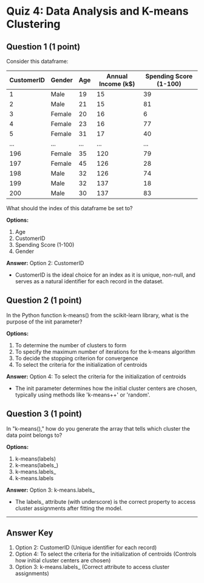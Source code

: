# Quiz 4: Data Analysis and K-means Clustering

## Question 1 (1 point)
Consider this dataframe:

| CustomerID | Gender | Age | Annual Income (k$) | Spending Score (1-100) |
|-----------|--------|-----|-------------------|----------------------|
| 1         | Male   | 19  | 15               | 39                   |
| 2         | Male   | 21  | 15               | 81                   |
| 3         | Female | 20  | 16               | 6                    |
| 4         | Female | 23  | 16               | 77                   |
| 5         | Female | 31  | 17               | 40                   |
| ...       | ...    | ... | ...              | ...                  |
| 196       | Female | 35  | 120              | 79                   |
| 197       | Female | 45  | 126              | 28                   |
| 198       | Male   | 32  | 126              | 74                   |
| 199       | Male   | 32  | 137              | 18                   |
| 200       | Male   | 30  | 137              | 83                   |

What should the index of this dataframe be set to?

**Options:**
1. Age
2. CustomerID
3. Spending Score (1-100)
4. Gender

**Answer:** Option 2: CustomerID
- CustomerID is the ideal choice for an index as it is unique, non-null, and serves as a natural identifier for each record in the dataset.

## Question 2 (1 point)
In the Python function k-means() from the scikit-learn library, what is the purpose of the init parameter?

**Options:**
1. To determine the number of clusters to form
2. To specify the maximum number of iterations for the k-means algorithm
3. To decide the stopping criterion for convergence
4. To select the criteria for the initialization of centroids

**Answer:** Option 4: To select the criteria for the initialization of centroids
- The init parameter determines how the initial cluster centers are chosen, typically using methods like 'k-means++' or 'random'.

## Question 3 (1 point)
In "k-means()," how do you generate the array that tells which cluster the data point belongs to?

**Options:**
1. k-means(labels)
2. k-means(labels_)
3. k-means.labels_
4. k-means.labels

**Answer:** Option 3: k-means.labels_
- The labels_ attribute (with underscore) is the correct property to access cluster assignments after fitting the model.

---

## Answer Key
1. Option 2: CustomerID (Unique identifier for each record)
2. Option 4: To select the criteria for the initialization of centroids (Controls how initial cluster centers are chosen)
3. Option 3: k-means.labels_ (Correct attribute to access cluster assignments)